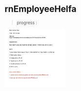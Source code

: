 # rnEmployeeHelfa


> progress :
<img src="https://github.com/epiii/rnEmployeeHelfa/blob/master/%23doc/Screenshot_13.png" data-canonical-src="https://gyazo.com/eb5c5741b6a9a16c692170a41a49c858.png" width="200" />


